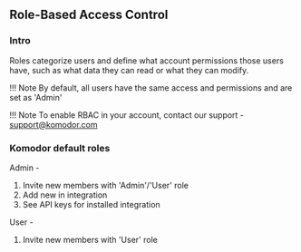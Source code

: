 ## Role-Based Access Control

### Intro

Roles categorize users and define what account permissions those users have, such as what data they can read or what they can modify.

!!! Note
By default, all users have the same access and permissions and are set as 'Admin'

!!! Note
To enable RBAC in your account, contact our support - support@komodor.com

### Komodor default roles

Admin -

1. Invite new members with 'Admin'/'User' role
2. Add new in integration
3. See API keys for installed integration

User -

1. Invite new members with 'User' role
